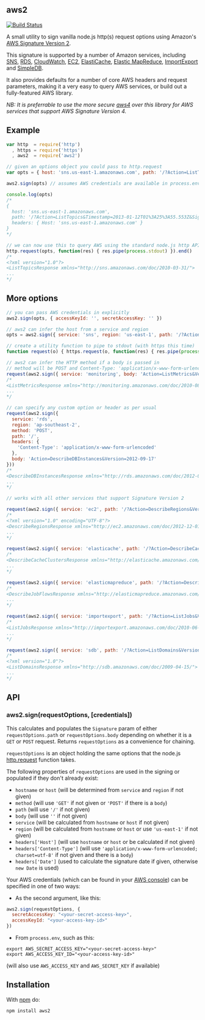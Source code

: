 aws2
----

[![Build Status](https://secure.travis-ci.org/mhart/aws2.png?branch=master)](http://travis-ci.org/mhart/aws2)

A small utility to sign vanilla node.js http(s) request options using Amazon's
[AWS Signature Version 2](http://docs.amazonwebservices.com/general/latest/gr/signature-version-2.html).

This signature is supported by a number of Amazon services, including
[SNS](http://docs.aws.amazon.com/sns/latest/api/),
[RDS](http://docs.aws.amazon.com/AmazonRDS/latest/APIReference/),
[CloudWatch](http://docs.aws.amazon.com/AmazonCloudWatch/latest/APIReference/),
[EC2](http://docs.aws.amazon.com/AWSEC2/latest/APIReference/),
[ElastiCache](http://docs.aws.amazon.com/AmazonElastiCache/latest/APIReference/),
[Elastic MapReduce](http://docs.aws.amazon.com/ElasticMapReduce/latest/API/),
[ImportExport](http://docs.aws.amazon.com/AWSImportExport/latest/API/) and
[SimpleDB](http://docs.aws.amazon.com/AmazonSimpleDB/latest/DeveloperGuide/SDB_API.html).

It also provides defaults for a number of core AWS headers and
request parameters, making it a very easy to query AWS services, or
build out a fully-featured AWS library.

*NB: It is preferrable to use the more secure
[aws4](https://github.com/mhart/aws4) over this library for AWS services
that support AWS Signature Version 4.*

Example
-------

```javascript
var http  = require('http')
  , https = require('https')
  , aws2  = require('aws2')

// given an options object you could pass to http.request
var opts = { host: 'sns.us-east-1.amazonaws.com', path: '/?Action=ListTopics' }

aws2.sign(opts) // assumes AWS credentials are available in process.env

console.log(opts)
/*
{
  host: 'sns.us-east-1.amazonaws.com',
  path: '/?Action=ListTopics&Timestamp=2013-01-12T01%3A25%3A55.553Z&SignatureVersion=2&SignatureMethod=HmacSHA256&AWSAccessKeyId=AKIAIHHJHZVAHCEWLG7A&Signature=LyWO%2B%2B%2BZ6x2i7LvQKcbX5HdiFs995kkyqmyTI5y6LCg%3D',
  headers: { Host: 'sns.us-east-1.amazonaws.com' }
}
*/

// we can now use this to query AWS using the standard node.js http API
http.request(opts, function(res) { res.pipe(process.stdout) }).end()
/*
<?xml version="1.0"?>
<ListTopicsResponse xmlns="http://sns.amazonaws.com/doc/2010-03-31/">
...
*/
```

More options
------------

```javascript
// you can pass AWS credentials in explicitly
aws2.sign(opts, { accessKeyId: '', secretAccessKey: '' })

// aws2 can infer the host from a service and region
opts = aws2.sign({ service: 'sns', region: 'us-east-1', path: '/?Action=ListTopics' })

// create a utility function to pipe to stdout (with https this time)
function request(o) { https.request(o, function(res) { res.pipe(process.stdout) }).end(o.body || '') }

// aws2 can infer the HTTP method if a body is passed in
// method will be POST and Content-Type: 'application/x-www-form-urlencoded; charset=utf-8'
request(aws2.sign({ service: 'monitoring', body: 'Action=ListMetrics&Version=2010-08-01' }))
/*
<ListMetricsResponse xmlns="http://monitoring.amazonaws.com/doc/2010-08-01/">
...
*/

// can specify any custom option or header as per usual
request(aws2.sign({
  service: 'rds',
  region: 'ap-southeast-2',
  method: 'POST',
  path: '/',
  headers: {
    'Content-Type': 'application/x-www-form-urlencoded'
  },
  body: 'Action=DescribeDBInstances&Version=2012-09-17'
}))
/*
<DescribeDBInstancesResponse xmlns="http://rds.amazonaws.com/doc/2012-09-17/">
...
*/

// works with all other services that support Signature Version 2

request(aws2.sign({ service: 'ec2', path: '/?Action=DescribeRegions&Version=2012-12-01' }))
/*
<?xml version="1.0" encoding="UTF-8"?>
<DescribeRegionsResponse xmlns="http://ec2.amazonaws.com/doc/2012-12-01/">
...
*/

request(aws2.sign({ service: 'elasticache', path: '/?Action=DescribeCacheClusters&Version=2012-11-15' }))
/*
<DescribeCacheClustersResponse xmlns="http://elasticache.amazonaws.com/doc/2012-11-15/">
...
*/

request(aws2.sign({ service: 'elasticmapreduce', path: '/?Action=DescribeJobFlows&Version=2009-03-31' }))
/*
<DescribeJobFlowsResponse xmlns="http://elasticmapreduce.amazonaws.com/doc/2009-03-31">
...
*/

request(aws2.sign({ service: 'importexport', path: '/?Action=ListJobs&Version=2010-06-01' }))
/*
<ListJobsResponse xmlns="http://importexport.amazonaws.com/doc/2010-06-01/">
...
*/

request(aws2.sign({ service: 'sdb', path: '/?Action=ListDomains&Version=2009-04-15' }))
/*
<?xml version="1.0"?>
<ListDomainsResponse xmlns="http://sdb.amazonaws.com/doc/2009-04-15/">
...
*/
```

API
---

### aws2.sign(requestOptions, [credentials])

This calculates and populates the `Signature` param of either
`requestOptions.path` or `requestOptions.body` depending on whether it is
a `GET` or `POST` request. Returns `requestOptions` as a convenience for
chaining.

`requestOptions` is an object holding the same options that the node.js
[http.request](http://nodejs.org/docs/latest/api/http.html#http_http_request_options_callback)
function takes.

The following properties of `requestOptions` are used in the signing or
populated if they don't already exist:

- `hostname` or `host` (will be determined from `service` and `region` if not given)
- `method` (will use `'GET'` if not given or `'POST'` if there is a `body`)
- `path` (will use `'/'` if not given)
- `body` (will use `''` if not given)
- `service` (will be calculated from `hostname` or `host` if not given)
- `region` (will be calculated from `hostname` or `host` or use `'us-east-1'` if not given)
- `headers['Host']` (will use `hostname` or `host` or be calculated if not given)
- `headers['Content-Type']` (will use `'application/x-www-form-urlencoded; charset=utf-8'`
  if not given and there is a `body`)
- `headers['Date']` (used to calculate the signature date if given, otherwise `new Date` is used)

Your AWS credentials (which can be found in your
[AWS console](https://portal.aws.amazon.com/gp/aws/securityCredentials))
can be specified in one of two ways:

- As the second argument, like this:

```javascript
aws2.sign(requestOptions, {
  secretAccessKey: "<your-secret-access-key>",
  accessKeyId: "<your-access-key-id>"
})
```

- From `process.env`, such as this:

```
export AWS_SECRET_ACCESS_KEY="<your-secret-access-key>"
export AWS_ACCESS_KEY_ID="<your-access-key-id>"
```

(will also use `AWS_ACCESS_KEY` and `AWS_SECRET_KEY` if available)

Installation
------------

With [npm](http://npmjs.org/) do:

```
npm install aws2
```

